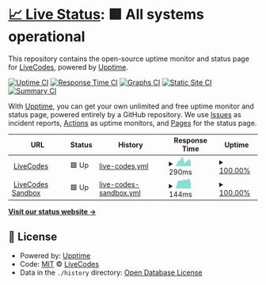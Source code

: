 # [📈 Live Status](https://live-codes.github.io/upptime): <!--live status--> **🟩 All systems operational**

This repository contains the open-source uptime monitor and status page for [LiveCodes](https://livecodes.io/), powered by [Upptime](https://github.com/upptime/upptime).

[![Uptime CI](https://github.com/live-codes/upptime/workflows/Uptime%20CI/badge.svg)](https://github.com/live-codes/upptime/actions?query=workflow%3A%22Uptime+CI%22)
[![Response Time CI](https://github.com/live-codes/upptime/workflows/Response%20Time%20CI/badge.svg)](https://github.com/live-codes/upptime/actions?query=workflow%3A%22Response+Time+CI%22)
[![Graphs CI](https://github.com/live-codes/upptime/workflows/Graphs%20CI/badge.svg)](https://github.com/live-codes/upptime/actions?query=workflow%3A%22Graphs+CI%22)
[![Static Site CI](https://github.com/live-codes/upptime/workflows/Static%20Site%20CI/badge.svg)](https://github.com/live-codes/upptime/actions?query=workflow%3A%22Static+Site+CI%22)
[![Summary CI](https://github.com/live-codes/upptime/workflows/Summary%20CI/badge.svg)](https://github.com/live-codes/upptime/actions?query=workflow%3A%22Summary+CI%22)

With [Upptime](https://upptime.js.org), you can get your own unlimited and free uptime monitor and status page, powered entirely by a GitHub repository. We use [Issues](https://github.com/live-codes/upptime/issues) as incident reports, [Actions](https://github.com/live-codes/upptime/actions) as uptime monitors, and [Pages](https://live-codes.github.io/upptime) for the status page.

<!--start: status pages-->
<!-- This summary is generated by Upptime (https://github.com/upptime/upptime) -->
<!-- Do not edit this manually, your changes will be overwritten -->
<!-- prettier-ignore -->
| URL | Status | History | Response Time | Uptime |
| --- | ------ | ------- | ------------- | ------ |
| <img alt="" src="https://icons.duckduckgo.com/ip3/livecodes.io.ico" height="13"> [LiveCodes](https://livecodes.io) | 🟩 Up | [live-codes.yml](https://github.com/live-codes/upptime/commits/HEAD/history/live-codes.yml) | <details><summary><img alt="Response time graph" src="./graphs/live-codes/response-time-week.png" height="20"> 290ms</summary><br><a href="https://status.livecodes.io/history/live-codes"><img alt="Response time 190" src="https://img.shields.io/endpoint?url=https%3A%2F%2Fraw.githubusercontent.com%2Flive-codes%2Fupptime%2FHEAD%2Fapi%2Flive-codes%2Fresponse-time.json"></a><br><a href="https://status.livecodes.io/history/live-codes"><img alt="24-hour response time 270" src="https://img.shields.io/endpoint?url=https%3A%2F%2Fraw.githubusercontent.com%2Flive-codes%2Fupptime%2FHEAD%2Fapi%2Flive-codes%2Fresponse-time-day.json"></a><br><a href="https://status.livecodes.io/history/live-codes"><img alt="7-day response time 290" src="https://img.shields.io/endpoint?url=https%3A%2F%2Fraw.githubusercontent.com%2Flive-codes%2Fupptime%2FHEAD%2Fapi%2Flive-codes%2Fresponse-time-week.json"></a><br><a href="https://status.livecodes.io/history/live-codes"><img alt="30-day response time 246" src="https://img.shields.io/endpoint?url=https%3A%2F%2Fraw.githubusercontent.com%2Flive-codes%2Fupptime%2FHEAD%2Fapi%2Flive-codes%2Fresponse-time-month.json"></a><br><a href="https://status.livecodes.io/history/live-codes"><img alt="1-year response time 205" src="https://img.shields.io/endpoint?url=https%3A%2F%2Fraw.githubusercontent.com%2Flive-codes%2Fupptime%2FHEAD%2Fapi%2Flive-codes%2Fresponse-time-year.json"></a></details> | <details><summary><a href="https://status.livecodes.io/history/live-codes">100.00%</a></summary><a href="https://status.livecodes.io/history/live-codes"><img alt="All-time uptime 100.00%" src="https://img.shields.io/endpoint?url=https%3A%2F%2Fraw.githubusercontent.com%2Flive-codes%2Fupptime%2FHEAD%2Fapi%2Flive-codes%2Fuptime.json"></a><br><a href="https://status.livecodes.io/history/live-codes"><img alt="24-hour uptime 100.00%" src="https://img.shields.io/endpoint?url=https%3A%2F%2Fraw.githubusercontent.com%2Flive-codes%2Fupptime%2FHEAD%2Fapi%2Flive-codes%2Fuptime-day.json"></a><br><a href="https://status.livecodes.io/history/live-codes"><img alt="7-day uptime 100.00%" src="https://img.shields.io/endpoint?url=https%3A%2F%2Fraw.githubusercontent.com%2Flive-codes%2Fupptime%2FHEAD%2Fapi%2Flive-codes%2Fuptime-week.json"></a><br><a href="https://status.livecodes.io/history/live-codes"><img alt="30-day uptime 100.00%" src="https://img.shields.io/endpoint?url=https%3A%2F%2Fraw.githubusercontent.com%2Flive-codes%2Fupptime%2FHEAD%2Fapi%2Flive-codes%2Fuptime-month.json"></a><br><a href="https://status.livecodes.io/history/live-codes"><img alt="1-year uptime 100.00%" src="https://img.shields.io/endpoint?url=https%3A%2F%2Fraw.githubusercontent.com%2Flive-codes%2Fupptime%2FHEAD%2Fapi%2Flive-codes%2Fuptime-year.json"></a></details>
| <img alt="" src="https://icons.duckduckgo.com/ip3/livecodes-sandbox.pages.dev.ico" height="13"> [LiveCodes Sandbox](https://livecodes-sandbox.pages.dev/v6/result) | 🟩 Up | [live-codes-sandbox.yml](https://github.com/live-codes/upptime/commits/HEAD/history/live-codes-sandbox.yml) | <details><summary><img alt="Response time graph" src="./graphs/live-codes-sandbox/response-time-week.png" height="20"> 144ms</summary><br><a href="https://status.livecodes.io/history/live-codes-sandbox"><img alt="Response time 142" src="https://img.shields.io/endpoint?url=https%3A%2F%2Fraw.githubusercontent.com%2Flive-codes%2Fupptime%2FHEAD%2Fapi%2Flive-codes-sandbox%2Fresponse-time.json"></a><br><a href="https://status.livecodes.io/history/live-codes-sandbox"><img alt="24-hour response time 94" src="https://img.shields.io/endpoint?url=https%3A%2F%2Fraw.githubusercontent.com%2Flive-codes%2Fupptime%2FHEAD%2Fapi%2Flive-codes-sandbox%2Fresponse-time-day.json"></a><br><a href="https://status.livecodes.io/history/live-codes-sandbox"><img alt="7-day response time 144" src="https://img.shields.io/endpoint?url=https%3A%2F%2Fraw.githubusercontent.com%2Flive-codes%2Fupptime%2FHEAD%2Fapi%2Flive-codes-sandbox%2Fresponse-time-week.json"></a><br><a href="https://status.livecodes.io/history/live-codes-sandbox"><img alt="30-day response time 148" src="https://img.shields.io/endpoint?url=https%3A%2F%2Fraw.githubusercontent.com%2Flive-codes%2Fupptime%2FHEAD%2Fapi%2Flive-codes-sandbox%2Fresponse-time-month.json"></a><br><a href="https://status.livecodes.io/history/live-codes-sandbox"><img alt="1-year response time 149" src="https://img.shields.io/endpoint?url=https%3A%2F%2Fraw.githubusercontent.com%2Flive-codes%2Fupptime%2FHEAD%2Fapi%2Flive-codes-sandbox%2Fresponse-time-year.json"></a></details> | <details><summary><a href="https://status.livecodes.io/history/live-codes-sandbox">100.00%</a></summary><a href="https://status.livecodes.io/history/live-codes-sandbox"><img alt="All-time uptime 99.99%" src="https://img.shields.io/endpoint?url=https%3A%2F%2Fraw.githubusercontent.com%2Flive-codes%2Fupptime%2FHEAD%2Fapi%2Flive-codes-sandbox%2Fuptime.json"></a><br><a href="https://status.livecodes.io/history/live-codes-sandbox"><img alt="24-hour uptime 100.00%" src="https://img.shields.io/endpoint?url=https%3A%2F%2Fraw.githubusercontent.com%2Flive-codes%2Fupptime%2FHEAD%2Fapi%2Flive-codes-sandbox%2Fuptime-day.json"></a><br><a href="https://status.livecodes.io/history/live-codes-sandbox"><img alt="7-day uptime 100.00%" src="https://img.shields.io/endpoint?url=https%3A%2F%2Fraw.githubusercontent.com%2Flive-codes%2Fupptime%2FHEAD%2Fapi%2Flive-codes-sandbox%2Fuptime-week.json"></a><br><a href="https://status.livecodes.io/history/live-codes-sandbox"><img alt="30-day uptime 100.00%" src="https://img.shields.io/endpoint?url=https%3A%2F%2Fraw.githubusercontent.com%2Flive-codes%2Fupptime%2FHEAD%2Fapi%2Flive-codes-sandbox%2Fuptime-month.json"></a><br><a href="https://status.livecodes.io/history/live-codes-sandbox"><img alt="1-year uptime 100.00%" src="https://img.shields.io/endpoint?url=https%3A%2F%2Fraw.githubusercontent.com%2Flive-codes%2Fupptime%2FHEAD%2Fapi%2Flive-codes-sandbox%2Fuptime-year.json"></a></details>

<!--end: status pages-->

[**Visit our status website →**](https://live-codes.github.io/upptime)

## 📄 License

- Powered by: [Upptime](https://github.com/upptime/upptime)
- Code: [MIT](./LICENSE) © [LiveCodes](https://livecodes.io/)
- Data in the `./history` directory: [Open Database License](https://opendatacommons.org/licenses/odbl/1-0/)
